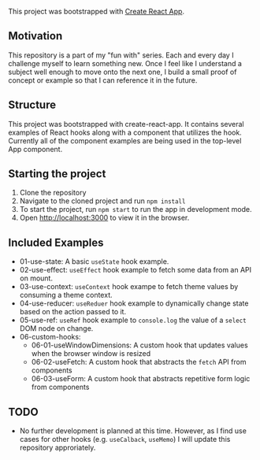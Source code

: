 This project was bootstrapped with [Create React App](https://github.com/facebook/create-react-app).

## Motivation

This repository is a part of my "fun with" series. Each and every day I challenge myself to learn something new. Once I feel like I understand a subject well enough to move onto the next one, I build a small proof of concept or example so that I can reference it in the future.

## Structure

This project was bootstrapped with create-react-app. It contains several examples of React hooks along with a component that utilizes the hook. Currently all of the component examples are being used in the top-level App component.

## Starting the project

1. Clone the repository
2. Navigate to the cloned project and run `npm install`
3. To start the project, run `npm start` to run the app in development mode.
4. Open [http://localhost:3000](http://localhost:3000) to view it in the browser.

## Included Examples

- 01-use-state: A basic `useState` hook example.
- 02-use-effect: `useEffect` hook example to fetch some data from an API on mount.
- 03-use-context: `useContext` hook exampe to fetch theme values by consuming a theme context.
- 04-use-reducer: `useReduer` hook example to dynamically change state based on the action passed to it.
- 05-use-ref: `useRef` hook example to `console.log` the value of a `select` DOM node on change.
- 06-custom-hooks:
  - 06-01-useWindowDimensions: A custom hook that updates values when the browser window is resized
  - 06-02-useFetch: A custom hook that abstracts the `fetch` API from components
  - 06-03-useForm: A custom hook that abstracts repetitive form logic from components

## TODO

- No further development is planned at this time. However, as I find use cases for other hooks (e.g. `useCalback`, `useMemo`) I will update this repository approriately.
